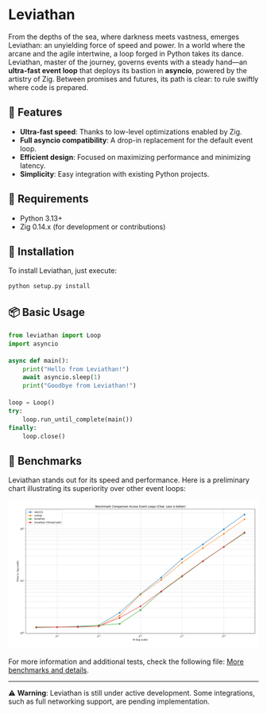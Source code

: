 # Leviathan

From the depths of the sea, where darkness meets vastness, emerges Leviathan: an unyielding force of speed and power. In a world where the arcane and the agile intertwine, a loop forged in Python takes its dance. Leviathan, master of the journey, governs events with a steady hand—an **ultra-fast event loop** that deploys its bastion in **asyncio**, powered by the artistry of Zig. Between promises and futures, its path is clear: to rule swiftly where code is prepared.

## 🚀 Features

- **Ultra-fast speed**: Thanks to low-level optimizations enabled by Zig.
- **Full asyncio compatibility**: A drop-in replacement for the default event loop.
- **Efficient design**: Focused on maximizing performance and minimizing latency.
- **Simplicity**: Easy integration with existing Python projects.

## 📜 Requirements

- Python 3.13+
- Zig 0.14.x (for development or contributions)

## 🔧 Installation

To install Leviathan, just execute:

```bash
python setup.py install
```

## 📦 Basic Usage

```python
from leviathan import Loop
import asyncio

async def main():
    print("Hello from Leviathan!")
    await asyncio.sleep(1)
    print("Goodbye from Leviathan!")

loop = Loop()
try:
    loop.run_until_complete(main())
finally:
    loop.close()
```

## 🧪 Benchmarks

Leviathan stands out for its speed and performance. Here is a preliminary chart illustrating its superiority over other event loops:

![Performance Benchmark](benchmark_results/chat.png)

For more information and additional tests, check the following file: [More benchmarks and details](BENCHMARK.md).

---

⚠️ **Warning**: Leviathan is still under active development. Some integrations, such as full networking support, are pending implementation.

